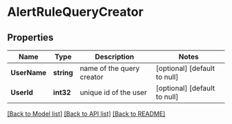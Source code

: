 # AlertRuleQueryCreator

## Properties
Name | Type | Description | Notes
------------ | ------------- | ------------- | -------------
**UserName** | **string** | name of the query creator | [optional] [default to null]
**UserId** | **int32** | unique id of the user | [optional] [default to null]

[[Back to Model list]](../README.md#documentation-for-models) [[Back to API list]](../README.md#documentation-for-api-endpoints) [[Back to README]](../README.md)

